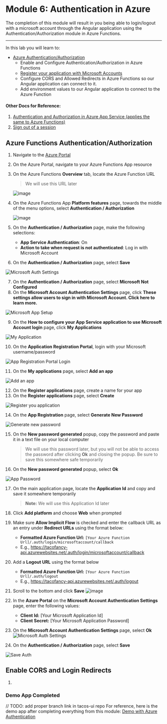 # Module 6: Authentication in Azure

The completion of this module will result in you being able to login/logout with a microsoft account through the Angular application using the Authentication/Authorization module in Azure Functions.

---

In this lab you will learn to:

* [Azure Authentication/Authorization](https://docs.microsoft.com/en-us/azure/azure-functions/functions-how-to-use-azure-function-app-settings?WT.mc_id=workshop-github-jsteam#auth)
    - Enable and Configure Authentication/Authorization in Azure Functions
    - [Register your application with Microsoft Accounts](https://docs.microsoft.com/en-us/azure/app-service/app-service-mobile-how-to-configure-microsoft-authentication?WT.mc_id=workshop-github-jsteam)
    - Configure CORS and Allowed Redirects in Azure Functions so our Angular application can connect to it.
    - Add environment values to our Angular application to connect to the Azure Function
    
#### Other Docs for Reference:
1. [Authentication and Authorization in Azure App Service (applies the same to Azure Functions)](https://docs.microsoft.com/en-us/azure/app-service/app-service-authentication-overview?WT.mc_id=workshop-github-jsteam)
2. [Sign out of a session](https://docs.microsoft.com/en-us/azure/app-service/app-service-authentication-how-to?WT.mc_id=workshop-github-jsteam#sign-out-of-a-session)
    
## Azure Functions Authentication/Authorization
1. Navigate to the [Azure Portal](https://portal.azure.com/?WT.mc_id=workshop-github-jsteam)
2. On the Azure Portal, navigate to your Azure Functions App resource
3. On the Azure Functions **Overview** tab, locate the Azure Function URL
    > We will use this URL later
    
    ![image](https://user-images.githubusercontent.com/6265396/46899925-13dd7000-ce68-11e8-8399-3e77c2f83f11.png)

4. On the Azure Functions App **Platform features** page, towards the middle of the menu options, select **Authentication / Authorization**

    ![image](https://user-images.githubusercontent.com/6265396/46899936-4f783a00-ce68-11e8-9c40-40df3b72e5c7.png)
    
5. On the **Authentication / Authorization** page, make the following selections:
    - **App Service Authentication**: On
    - **Action to take when request is not authenticated**: Log in with Microsoft Account
6. On the **Authentication / Authorization** page, select **Save**

![Microsoft Auth Settings](https://user-images.githubusercontent.com/13558917/46318829-c595ba80-c5a5-11e8-9503-f389ce0ffbc0.png)

7. On the **Authentication / Authorization** page, select **Microsoft Not Configured**
8. On the **Microsoft Account Authentication Settings** page, click **These settings allow users to sign in with Microsoft Account. Click here to learn more.**

![Microsoft App Setup](https://user-images.githubusercontent.com/13558917/46318735-85ced300-c5a5-11e8-9f5b-dd365f0b5ee3.png)

9. On the **How to configure your App Service application to use Microsoft Account login** page, click **My Applications**

![My Application](https://user-images.githubusercontent.com/13558917/46318734-85ced300-c5a5-11e8-9512-f105e11e71a5.png)

10. On the **Application Registration Portal**, login with your Microsoft username/password

![App Registration Portal Login](https://user-images.githubusercontent.com/13558917/46318743-86676980-c5a5-11e8-8843-e6d492dda7a3.png)

11. On the **My applications** page, select **Add an app**

![Add an app](https://user-images.githubusercontent.com/13558917/46318742-86676980-c5a5-11e8-8086-e08f0033d377.png)

12. On the **Register applications** page, create a name for your app
13. On the **Register applications** page, select **Create**

![Register you application](https://user-images.githubusercontent.com/13558917/46318741-86676980-c5a5-11e8-9963-408b8aeaebd8.png)

14. On the **App Registration** page, select **Generate New Password**

![Generate new password](https://user-images.githubusercontent.com/13558917/46318740-86676980-c5a5-11e8-9132-3c6f6430c076.png)

15. On the **New password generated** popup, copy the password and paste it in a text file on your local computer
    > We will use this password later, but you will not be able to access the password after clicking **Ok** and closing the popup. Be sure to save this somewhere safe temporarily
16. On the **New password generated** popup, select **Ok**

![App Password](https://user-images.githubusercontent.com/13558917/46318931-2ae9ab80-c5a6-11e8-88c7-2c0bbabf8718.png)

17. On the main application page, locate the **Application Id** and copy and save it somewhere temporarily
    > **Note:** We will use this Application Id later
18. Click **Add platform** and choose **Web** when prompted
19. Make sure **Allow Implicit Flow** is checked and enter the callback URL as an entry under **Redirect URLs** using the format below:
    - **Formatted Azure Function Url:** `[Your Azure Function Url]/.auth/login/microsoftaccount/callback`
    - E.g., https://tacofancy-api.azurewebsites.net/.auth/login/microsoftaccount/callback
20. Add a **Logout URL** using the format below
    - **Formatted Azure Function Url:** `[Your Azure Function Url]/.auth/logout`
    - E.g., https://tacofancy-api.azurewebsites.net/.auth/logout
21. Scroll to the bottom and click **Save**
    ![image](https://user-images.githubusercontent.com/6265396/46900114-f4941200-ce6a-11e8-8405-fbe4f1474874.png)

22. In the **Azure Portal** on the **Microsoft Account Authentication Settings** page, enter the following values:
    - **Client Id:** [Your Microsoft Application Id]
    - **Client Secret:** [Your Microsoft Application Password]
23. On the **Microsoft Account Authentication Settings** page, select **Ok**
    ![Microsoft Auth Settings](https://user-images.githubusercontent.com/13558917/46318737-85ced300-c5a5-11e8-9095-44b1c0f226a8.png)

24. On the **Authentication / Authorization** page, select **Save**

![Save Auth](https://user-images.githubusercontent.com/13558917/46318736-85ced300-c5a5-11e8-9c36-42bf0ff6278e.png)

## Enable CORS and Login Redirects

1. 

### Demo App Completed
// TODO: add proper branch link in tacos-ui repo
For reference, here is the demo app after completing everything from this module: [Demo with Azure Authentication]()
